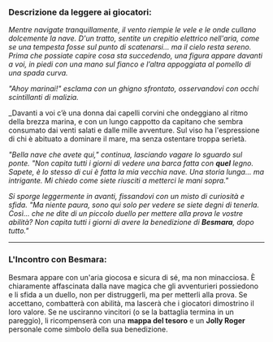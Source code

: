 ### **Descrizione da leggere ai giocatori:**

_Mentre navigate tranquillamente, il vento riempie le vele e le onde cullano dolcemente la nave. D'un tratto, sentite un crepitio elettrico nell'aria, come se una tempesta fosse sul punto di scatenarsi... ma il cielo resta sereno. Prima che possiate capire cosa sta succedendo, una figura appare davanti a voi, in piedi con una mano sul fianco e l’altra appoggiata al pomello di una spada curva._

_"Ahoy marinai!" esclama con un ghigno sfrontato, osservandovi con occhi scintillanti di malizia._

_Davanti a voi c’è una donna dai capelli corvini che ondeggiano al ritmo della brezza marina, e con un lungo cappotto da capitano che sembra consumato dai venti salati e dalle mille avventure. Sul viso ha l'espressione di chi è abituato a dominare il mare, ma senza ostentare troppa serietà.

_"Bella nave che avete qui," continua, lasciando vagare lo sguardo sul ponte. "Non capita tutti i giorni di vedere una barca fatta con **quel** legno. Sapete, è lo stesso di cui è fatta la mia vecchia nave. Una storia lunga... ma intrigante. Mi chiedo come siete riusciti a metterci le mani sopra."_  

_Si sporge leggermente in avanti, fissandovi con un misto di curiosità e sfida. "Ma niente paura, sono qui solo per vedere se siete degni di tenerla. Così... che ne dite di un piccolo duello per mettere alla prova le vostre abilità? Non capita tutti i giorni di avere la benedizione di **Besmara**, dopo tutto."_

---

### **L'Incontro con Besmara:**

Besmara appare con un'aria giocosa e sicura di sé, ma non minacciosa. È chiaramente affascinata dalla nave magica che gli avventurieri possiedono e li sfida a un duello, non per distruggerli, ma per metterli alla prova. Se accettano, combatterà con abilità, ma lascerà che i giocatori dimostrino il loro valore. Se ne usciranno vincitori (o se la battaglia termina in un pareggio), li ricompenserà con una **mappa del tesoro** e un **Jolly Roger** personale come simbolo della sua benedizione.